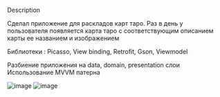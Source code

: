 Description

Сделал приложение для раскладов карт таро. Раз в день у пользователя появляется карта таро с соответствующим описанием карты ее названием и изображением

Библиотеки : Picasso, View binding, Retrofit, Gson, Viewmodel

Разбиение приложения на data, domain, presentation слои
Использование MVVM патерна

![image](https://user-images.githubusercontent.com/82571138/177314379-1289f364-b61e-49e6-8e3e-3d6697502011.png)
![image](https://user-images.githubusercontent.com/82571138/177314456-6ffc91ae-2126-4cb9-a78d-b87fbe4a6726.png)

